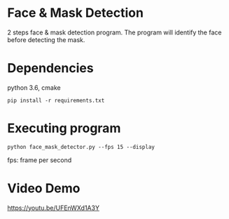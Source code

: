 
Face & Mask Detection
========================
2 steps face & mask detection program. The program will identify the face before detecting the mask.


Dependencies
========================
python 3.6, cmake

```
pip install -r requirements.txt
```

Executing program
========================
```
python face_mask_detector.py --fps 15 --display
```

fps: frame per second

Video Demo
========================
https://youtu.be/UFEnWXd1A3Y
